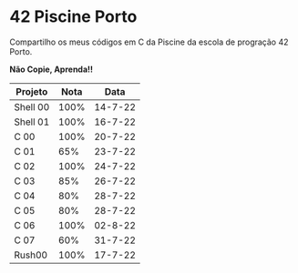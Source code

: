 # 42 Piscine Porto

Compartilho os meus códigos em C da Piscine da escola de progração 42 Porto. 

**Não Copie, Aprenda!!**

| Projeto  |  Nota |  Data  |
| ---------|------ | ------ |
| Shell 00 |  100% | 14-7-22|
| Shell 01 |  100% | 16-7-22|
| C 00 |  100% | 20-7-22|
| C 01 |  65% | 23-7-22|
| C 02 |  100% | 24-7-22|
| C 03 |  85% | 26-7-22|
| C 04 |  80% | 28-7-22|
| C 05 |  80% | 28-7-22|
| C 06 |  100% | 02-8-22|
| C 07 |  60% | 31-7-22|
| Rush00 |  100% | 17-7-22|
